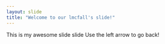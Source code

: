 ```yaml
---
layout: slide
title: "Welcome to our lmcfall's slide!"
---
```

This is my awesome slide slide <tada>
Use the left arrow to go back!
